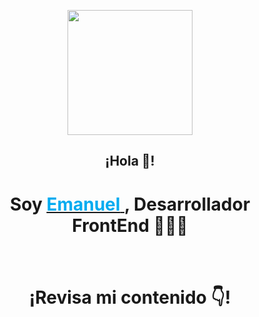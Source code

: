 <p align="center" width="350">
   <img align="center" width="200" src="https://i.ibb.co/1LG0MR7/logo-Foto2023.png" />
   <h2 align="center">¡Hola 👋!</h2>
   <h1 align="center"> Soy 
      <a href="https://emanuelescudero.ar" target='_blank' rel='noopener noreferrer'>
         <strong><span style="color:rgb(0, 171, 240)">Emanuel</span><strong>
      </a>, Desarrollador FrontEnd 👨🏻‍💻
   <h1>
</p>

<h4 align="center">¡Revisa mi contenido 👇!</h4>

<!--
**escuderoemanuel/escuderoemanuel** is a ✨ _special_ ✨ repository because its `README.md` (this file) appears on your GitHub profile.

Here are some ideas to get you started:

- 🔭 I’m currently working on ...
- 🌱 I’m currently learning ...
- 👯 I’m looking to collaborate on ...
- 🤔 I’m looking for help with ...
- 💬 Ask me about ...
- 📫 How to reach me: ...
- 😄 Pronouns: ...
- ⚡ Fun fact: ...
-->
